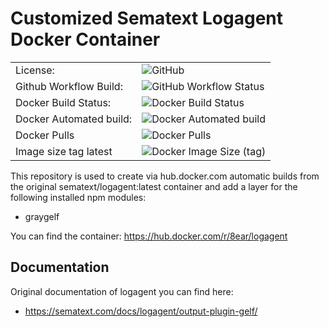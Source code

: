 # Customized Sematext Logagent Docker Container

| ||
| --- | --- |
| License: |![GitHub](https://img.shields.io/github/license/8ear/docker-wordpress)|
| Github Workflow Build: | ![GitHub Workflow Status](https://img.shields.io/github/workflow/status/8ear/docker-logagent/8earDockerCI) |
| Docker Build Status: | ![Docker Build Status](https://img.shields.io/docker/cloud/build/8ear/logagent) |
| Docker Automated build: | ![Docker Automated build](https://img.shields.io/docker/cloud/automated/8ear/logagent) |
| Docker Pulls | ![Docker Pulls](https://img.shields.io/docker/pulls/8ear/logagent) |
| Image size tag latest | ![Docker Image Size (tag)](https://img.shields.io/docker/image-size/8ear/logagent) |


This repository is used to create via hub.docker.com automatic builds from the original sematext/logagent:latest container and add a layer for the following installed npm modules:
- graygelf


You can find the container: https://hub.docker.com/r/8ear/logagent

## Documentation
Original documentation of logagent you can find here:
- https://sematext.com/docs/logagent/output-plugin-gelf/